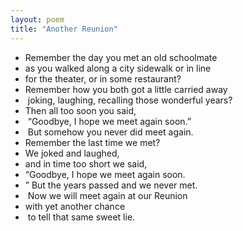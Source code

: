 ```yaml
---
layout: poem
title: "Another Reunion"
---
```


- Remember the day you met an old schoolmate 
- as you walked along a city sidewalk or in line 
- for the theater, or in some restaurant? 
- Remember how you both got a little carried away
-  joking, laughing, recalling those wonderful years? 
- Then all too soon you said,
-  “Goodbye, I hope we meet again soon.”
-  But somehow you never did meet again. 
- Remember the last time we met? 
- We joked and laughed, 
- and in time too short we said, 
- “Goodbye, I hope we meet again soon.
- ” But the years passed and we never met.
-  Now we will meet again at our Reunion 
- with yet another chance
-  to tell that same sweet lie.